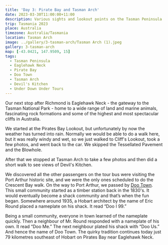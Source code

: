 ```yaml
---
title: 'Day 3: Pirate Bay and Tasman Arch'
date: 2023-03-30T11:00:00+11:00
description: Various sights and lookout points on the Tasman Peninsula.
trip: Tasmania 2023
place: Australia
timezone: Australia/Tasmania
location: Tasman Arch
image: ../gallery/3-tasman-arch/Tasman Arch (1).jpeg
gallery: 3-tasman-arch
map: [-43.0421, 147.9509, 15]
tags:
  - Tasman Peninsula
  - Eaglehawk Neck
  - Pirate Bay
  - Doo Town
  - Tasman Arch
  - Devil's Kitchen
  - Under Down Under Tours
---
```


Our next stop after Richmond is Eaglehawk Neck - the gateway to the Tasman National Park - home to a wide range of land and marine animals, fascinating rock formations and some of the highest and most spectacular cliffs in Australia.

We started at the Pirates Bay Lookout, but unfortunately by now the weather has turned into rain. Normally we would be able to do a walk here, but it was really windy and wet, so we just walked to Cliff's Lookout, took a few photos, and went back to the car. We skipped the Tessellated Pavement and the Blowhole.

After that we stopped at Tasman Arch to take a few photos and then did a short walk to see views of Devil's Kitchen.

We discovered all the other passengers on the tour bus were visiting the Port Arthur historic site, and we were the only ones scheduled to do the Crescent Bay walk. On the way to Port Arthur, we passed by [Doo Town](https://tasmania.com/points-of-interest/doo-town/). This small community started as a timber station back in the 1830's. It would eventually become a shack community and that’s when the fun began. Somewhere around 1935, a Hobart architect by the name of Eric Round placed a nameplate on his shack. It read “Doo I 99.”

Being a small community, everyone in town learned of the nameplate quickly. Then a neighbour of Mr. Round responded with a nameplate of his own. It read “Doo Me.” The next neighbour plated his shack with “Doo Us.” And hence the name of Doo Town. The quirky tradition continues today just 79 kilometres southeast of Hobart on Pirates Bay near Eaglehawk Neck.
